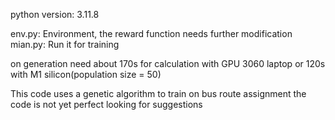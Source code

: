 python version: 3.11.8

env.py: Environment, the reward function needs further modification
mian.py: Run it for training

on generation need about 170s for calculation with GPU 3060 laptop or 120s with M1 silicon(population size = 50)

This code uses a genetic algorithm to train on bus route assignment
the code is not yet perfect
looking for suggestions